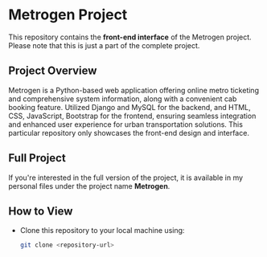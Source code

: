 # Metrogen Project

This repository contains the **front-end interface** of the Metrogen project. Please note that this is just a part of the complete project.

## Project Overview

Metrogen is a Python-based web application offering online metro ticketing and comprehensive system information, along with a convenient cab booking feature. Utilized Django and MySQL for the backend, and HTML, CSS, JavaScript, Bootstrap for the frontend, ensuring seamless integration and enhanced user experience for urban transportation solutions. This particular repository only showcases the front-end design and interface.

## Full Project

If you're interested in the full version of the project, it is available in my personal files under the project name **Metrogen**.

## How to View

- Clone this repository to your local machine using:
  ```bash
  git clone <repository-url>
